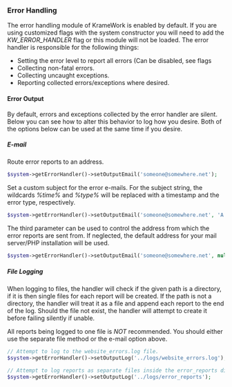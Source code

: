 ### Error Handling

The error handling module of KrameWork is enabled by default. If you are using customized flags with the system constructor you will need to add the *KW_ERROR_HANDLER* flag or this module will not be loaded. The error handler is responsible for the following things:

* Setting the error level to report all errors (Can be disabled, see flags
* Collecting non-fatal errors.
* Collecting uncaught exceptions.
* Reporting collected errors/exceptions where desired.

#### Error Output

By default, errors and exceptions collected by the error handler are silent. Below you can see how to alter this behavior to log how you desire. Both of the options below can be used at the same time if you desire.

##### E-mail

Route error reports to an address.

```php
$system->getErrorHandler()->setOutputEmail('someone@somewhere.net');
```

Set a custom subject for the error e-mails. For the subject string, the wildcards *%time%* and *%type%* will be replaced with a timestamp and the error type, respectively.

```php
$system->getErrorHandler()->setOutputEmail('someone@somewhere.net', 'A wild error has appeared at %time%');
```

The third parameter can be used to control the address from which the error reports are sent from. If neglected, the default address for your mail server/PHP installation will be used.

```php
$system->getErrorHandler()->setOutputEmail('someone@somewhere.net', null, 'Error Handler <noreply@somewhere.net>');
```

##### File Logging

When logging to files, the handler will check if the given path is a directory, if it is then single files for each report will be created. If the path is not a directory, the handler will treat it as a file and append each report to the end of the log. Should the file not exist, the handler will attempt to create it before failing silently if unable.

All reports being logged to one file is *NOT* recommended. You should either use the separate file method or the e-mail option above.

```php
// Attempt to log to the website_errors.log file.
$system->getErrorHandler()->setOutputLog('../logs/website_errors.log');
```

```php
// Attempt to log reports as separate files inside the error_reports directory.
$system->getErrorHandler()->setOutputLog('../logs/error_reports');
```
